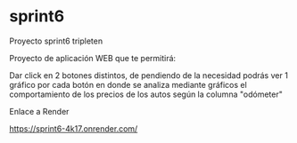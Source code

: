 # sprint6
Proyecto sprint6 tripleten

Proyecto de aplicación WEB que te permitirá:

Dar click en 2 botones distintos, de pendiendo de la necesidad podrás ver 1 gráfico por cada botón en donde se analiza mediante gráficos el comportamiento de los precios de los autos según la columna "odómeter"

Enlace a Render

https://sprint6-4k17.onrender.com/
